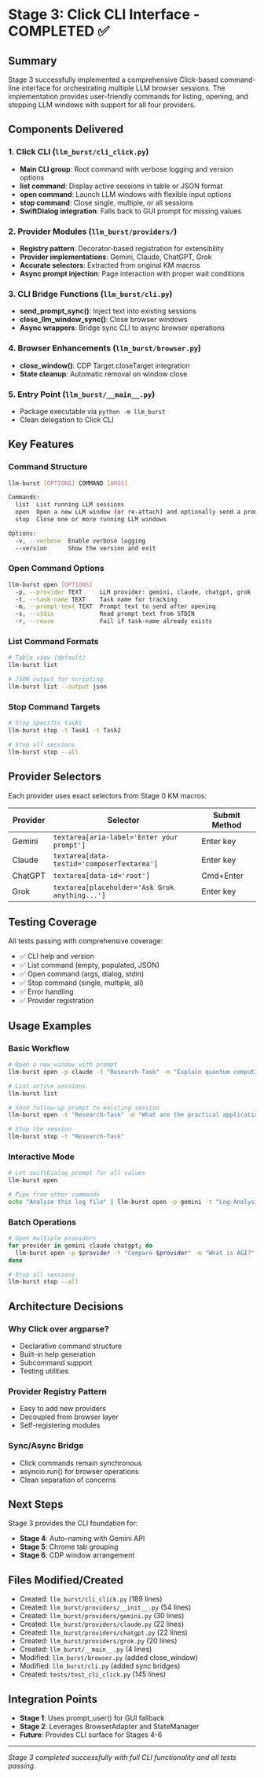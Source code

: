# Stage 3: Click CLI Interface - COMPLETED ✅

## Summary
Stage 3 successfully implemented a comprehensive Click-based command-line interface for orchestrating multiple LLM browser sessions. The implementation provides user-friendly commands for listing, opening, and stopping LLM windows with support for all four providers.

## Components Delivered

### 1. Click CLI (`llm_burst/cli_click.py`)
- **Main CLI group**: Root command with verbose logging and version options
- **list command**: Display active sessions in table or JSON format
- **open command**: Launch LLM windows with flexible input options
- **stop command**: Close single, multiple, or all sessions
- **SwiftDialog integration**: Falls back to GUI prompt for missing values

### 2. Provider Modules (`llm_burst/providers/`)
- **Registry pattern**: Decorator-based registration for extensibility
- **Provider implementations**: Gemini, Claude, ChatGPT, Grok
- **Accurate selectors**: Extracted from original KM macros
- **Async prompt injection**: Page interaction with proper wait conditions

### 3. CLI Bridge Functions (`llm_burst/cli.py`)
- **send_prompt_sync()**: Inject text into existing sessions
- **close_llm_window_sync()**: Close browser windows
- **Async wrappers**: Bridge sync CLI to async browser operations

### 4. Browser Enhancements (`llm_burst/browser.py`)
- **close_window()**: CDP Target.closeTarget integration
- **State cleanup**: Automatic removal on window close

### 5. Entry Point (`llm_burst/__main__.py`)
- Package executable via `python -m llm_burst`
- Clean delegation to Click CLI

## Key Features

### Command Structure
```bash
llm-burst [OPTIONS] COMMAND [ARGS]

Commands:
  list  List running LLM sessions
  open  Open a new LLM window (or re-attach) and optionally send a prompt
  stop  Close one or more running LLM windows

Options:
  -v, --verbose  Enable verbose logging
  --version      Show the version and exit
```

### Open Command Options
```bash
llm-burst open [OPTIONS]
  -p, --provider TEXT     LLM provider: gemini, claude, chatgpt, grok
  -t, --task-name TEXT    Task name for tracking
  -m, --prompt-text TEXT  Prompt text to send after opening
  -s, --stdin             Read prompt text from STDIN
  -r, --reuse             Fail if task-name already exists
```

### List Command Formats
```bash
# Table view (default)
llm-burst list

# JSON output for scripting
llm-burst list --output json
```

### Stop Command Targets
```bash
# Stop specific tasks
llm-burst stop -t Task1 -t Task2

# Stop all sessions
llm-burst stop --all
```

## Provider Selectors

Each provider uses exact selectors from Stage 0 KM macros:

| Provider | Selector | Submit Method |
|----------|----------|---------------|
| Gemini | `textarea[aria-label='Enter your prompt']` | Enter key |
| Claude | `textarea[data-testid='composerTextarea']` | Enter key |
| ChatGPT | `textarea[data-id='root']` | Cmd+Enter |
| Grok | `textarea[placeholder='Ask Grok anything...']` | Enter key |

## Testing Coverage
All tests passing with comprehensive coverage:
- ✅ CLI help and version
- ✅ List command (empty, populated, JSON)
- ✅ Open command (args, dialog, stdin)
- ✅ Stop command (single, multiple, all)
- ✅ Error handling
- ✅ Provider registration

## Usage Examples

### Basic Workflow
```bash
# Open a new window with prompt
llm-burst open -p claude -t "Research-Task" -m "Explain quantum computing"

# List active sessions
llm-burst list

# Send follow-up prompt to existing session
llm-burst open -t "Research-Task" -m "What are the practical applications?"

# Stop the session
llm-burst stop -t "Research-Task"
```

### Interactive Mode
```bash
# Let swiftDialog prompt for all values
llm-burst open

# Pipe from other commands
echo "Analyze this log file" | llm-burst open -p gemini -t "Log-Analysis" --stdin
```

### Batch Operations
```bash
# Open multiple providers
for provider in gemini claude chatgpt; do
  llm-burst open -p $provider -t "Compare-$provider" -m "What is AGI?"
done

# Stop all sessions
llm-burst stop --all
```

## Architecture Decisions

### Why Click over argparse?
- Declarative command structure
- Built-in help generation
- Subcommand support
- Testing utilities

### Provider Registry Pattern
- Easy to add new providers
- Decoupled from browser layer
- Self-registering modules

### Sync/Async Bridge
- Click commands remain synchronous
- asyncio.run() for browser operations
- Clean separation of concerns

## Next Steps
Stage 3 provides the CLI foundation for:
- **Stage 4**: Auto-naming with Gemini API
- **Stage 5**: Chrome tab grouping
- **Stage 6**: CDP window arrangement

## Files Modified/Created
- Created: `llm_burst/cli_click.py` (189 lines)
- Created: `llm_burst/providers/__init__.py` (54 lines)
- Created: `llm_burst/providers/gemini.py` (30 lines)
- Created: `llm_burst/providers/claude.py` (22 lines)
- Created: `llm_burst/providers/chatgpt.py` (22 lines)
- Created: `llm_burst/providers/grok.py` (20 lines)
- Created: `llm_burst/__main__.py` (4 lines)
- Modified: `llm_burst/browser.py` (added close_window)
- Modified: `llm_burst/cli.py` (added sync bridges)
- Created: `tests/test_cli_click.py` (145 lines)

## Integration Points
- **Stage 1**: Uses prompt_user() for GUI fallback
- **Stage 2**: Leverages BrowserAdapter and StateManager
- **Future**: Provides CLI surface for Stages 4-6

---
*Stage 3 completed successfully with full CLI functionality and all tests passing.*
